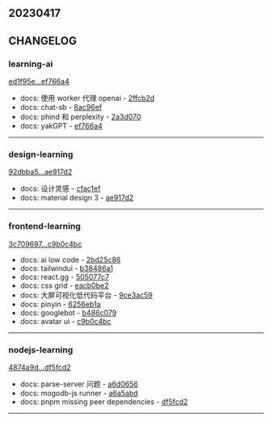 ## 20230417

## CHANGELOG

### learning-ai

[ed1f95e...ef766a4](https://github.com/zhbhun/learning-ai/compare/ed1f95e...ef766a4)

* docs: 使用 worker 代理 openai - [2ffcb2d](https://github.com/zhbhun/learning-ai/commit/2ffcb2ddc554e38cf471de9dbf9b3b491ebe5bd9)
* docs: chat-sb - [8ac96ef](https://github.com/zhbhun/learning-ai/commit/8ac96ef576b944a386e3ebf262fad89e81cd2111)
* docs: phind 和 perplexity - [2a3d070](https://github.com/zhbhun/learning-ai/commit/2a3d070a576bae48e5853c35e39986ffcdf399d7)
* docs: yakGPT - [ef766a4](https://github.com/zhbhun/learning-ai/commit/ef766a418e692e0fc4c6a7cd000b2df68fd1d86c)

---

### design-learning

[92dbba5...ae917d2](https://github.com/zhbhun/design-learning/compare/92dbba5...ae917d2)

* docs: 设计灵感 - [cfac1ef](https://github.com/zhbhun/design-learning/commit/cfac1efc5e906ddc486a2f262946015e8bba776e)
* docs: material design 3 - [ae917d2](https://github.com/zhbhun/design-learning/commit/ae917d285c2cd12e5491c9a36c284838998abb5d)

---

### frontend-learning

[3c709697...c9b0c4bc](https://github.com/zhbhun/frontend-learning/compare/3c709697...c9b0c4bc)

* docs: ai low code - [2bd25c86](https://github.com/zhbhun/frontend-learning/commit/2bd25c8634cc498e40f539b87b9f3567aa5c99d2)
* docs: tailwindui - [b38486a1](https://github.com/zhbhun/frontend-learning/commit/b38486a19f029f6af4bffe5c61e6ea8f1cb15c2d)
* docs: react.gg - [505077c7](https://github.com/zhbhun/frontend-learning/commit/505077c7f18329e5f7c167beb0229588ba17ced4)
* docs: css grid - [eacb0be2](https://github.com/zhbhun/frontend-learning/commit/eacb0be2d6309772e0660eebaf3b83d2f07e2f17)
* docs: 大屏可视化低代码平台 - [9ce3ac59](https://github.com/zhbhun/frontend-learning/commit/9ce3ac590348170e616cacf4c4a543ddb80c1289)
* docs: pinyin - [6256eb1a](https://github.com/zhbhun/frontend-learning/commit/6256eb1a2f9cd2c83de1320cecf4480c7b8278c8)
* docs: googlebot - [b486c079](https://github.com/zhbhun/frontend-learning/commit/b486c079fac19dfa94a2b00fb27fb1d344ec0dae)
* docs: avatar ui - [c9b0c4bc](https://github.com/zhbhun/frontend-learning/commit/c9b0c4bc2dc92ac74b0dcd6691890ecfa854b3f8)

---

### nodejs-learning

[4874a9d...df5fcd2](https://github.com/zhbhun/nodejs-learning/compare/4874a9d...df5fcd2)

* docs: parse-server 问题 - [a6d0656](https://github.com/zhbhun/nodejs-learning/commit/a6d06563373f44f3ff537704003c7173a0227e4d)
* docs: mogodb-js runner - [a6a5abd](https://github.com/zhbhun/nodejs-learning/commit/a6a5abdc45c4487ab87152f9eb7484d52641a94e)
* docs: pnpm missing peer dependencies - [df5fcd2](https://github.com/zhbhun/nodejs-learning/commit/df5fcd2824772d53d8e2c4f121a035804723f8a3)

---

